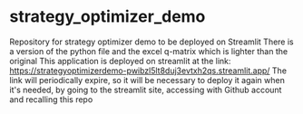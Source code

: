 # strategy_optimizer_demo
Repository for strategy optimizer demo to be deployed on Streamlit
There is a version of the python file and the excel q-matrix which is lighter than the original
This application is deployed on streamlit at the link: https://strategyoptimizerdemo-pwibzl5lt8duj3evtxh2qs.streamlit.app/
The link will periodically expire, so it will be necessary to deploy it again when it's needed, by going to the streamlit site, accessing with Github account and recalling this repo
